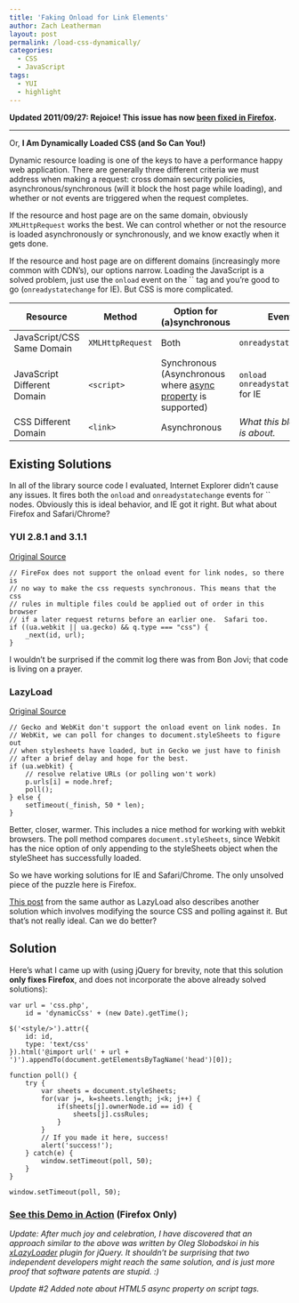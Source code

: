 ```yaml
---
title: 'Faking Onload for Link Elements'
author: Zach Leatherman
layout: post
permalink: /load-css-dynamically/
categories:
  - CSS
  - JavaScript
tags:
  - YUI
  - highlight
---
```


**Updated 2011/09/27: Rejoice! This issue has now [been fixed in Firefox][1].**

 [1]: https://bugzilla.mozilla.org/show_bug.cgi?id=185236

* * *

Or, **I Am Dynamically Loaded CSS (and So Can You!)**

Dynamic resource loading is one of the keys to have a performance happy web application. There are generally three different criteria we must address when making a request: cross domain security policies, asynchronous/synchronous (will it block the host page while loading), and whether or not events are triggered when the request completes.

If the resource and host page are on the same domain, obviously `XMLHttpRequest` works the best. We can control whether or not the resource is loaded asynchronously or synchronously, and we know exactly when it gets done.

If the resource and host page are on different domains (increasingly more common with CDN’s), our options narrow. Loading the JavaScript is a solved problem, just use the `onload` event on the `` tag and you’re good to go (`onreadystatechange` for IE). But CSS is more complicated.

<table>
<thead>
<tr>
<th>Resource</th>
<th>Method</th>
<th>Option for (a)synchronous</th>
<th>Event</th>
</tr>
</thead>
<tbody>
<tr>
<td>JavaScript/CSS Same Domain</td>
<td><code>XMLHttpRequest</code></td>
<td>Both</td>
<td><code>onreadystatechange</code></td>
</tr>
<tr>
<td>JavaScript Different Domain</td>
<td><code>&lt;script&gt;</code></td>
<td>Synchronous (Asynchronous where <a href="https://developer.mozilla.org/en/html/element/script">async property</a> is supported)</td>
<td><code>onload</code><br />
<code>onreadystatechange</code> for IE</td>
</tr>
<tr>
<td>CSS  Different Domain</td>
<td><code>&lt;link&gt;</code></td>
<td>Asynchronous</td>
<td><em>What this blog post is about.</em></td>
</tr>
</tbody>
</table>

## Existing Solutions

 [2]: https://developer.mozilla.org/en/html/element/script

In all of the library source code I evaluated, Internet Explorer didn’t cause any issues. It fires both the `onload` and `onreadystatechange` events for `` nodes. Obviously this is ideal behavior, and IE got it right. But what about Firefox and Safari/Chrome?

### YUI 2.8.1 and 3.1.1

[Original Source][3]

 [3]: http://github.com/yui/yui3/blob/master/build/yui/get.js#L311

    // FireFox does not support the onload event for link nodes, so there is
    // no way to make the css requests synchronous. This means that the css 
    // rules in multiple files could be applied out of order in this browser
    // if a later request returns before an earlier one.  Safari too.
    if ((ua.webkit || ua.gecko) && q.type === "css") {
        _next(id, url);
    }

I wouldn’t be surprised if the commit log there was from Bon Jovi; that code is living on a prayer.

### LazyLoad

[Original Source][4]

 [4]: http://github.com/rgrove/lazyload/blob/master/lazyload.js#L283

    // Gecko and WebKit don't support the onload event on link nodes. In
    // WebKit, we can poll for changes to document.styleSheets to figure out
    // when stylesheets have loaded, but in Gecko we just have to finish
    // after a brief delay and hope for the best.
    if (ua.webkit) {
        // resolve relative URLs (or polling won't work)
        p.urls[i] = node.href;
        poll();
    } else {
        setTimeout(_finish, 50 * len);
    }

Better, closer, warmer. This includes a nice method for working with webkit browsers. The poll method compares `document.styleSheets`, since Webkit has the nice option of only appending to the styleSheets object when the styleSheet has successfully loaded.

So we have working solutions for IE and Safari/Chrome. The only unsolved piece of the puzzle here is Firefox.

[This post][5] from the same author as LazyLoad also describes another solution which involves modifying the source CSS and polling against it. But that’s not really ideal. Can we do better?

 [5]: http://wonko.com/post/how-to-prevent-yui-get-race-conditions

## Solution

Here’s what I came up with (using jQuery for brevity, note that this solution **only fixes Firefox**, and does not incorporate the above already solved solutions):

    var url = 'css.php',
        id = 'dynamicCss' + (new Date).getTime();
    
    $('<style/>').attr({
        id: id,
        type: 'text/css'
    }).html('@import url(' + url + ')').appendTo(document.getElementsByTagName('head')[0]);
    
    function poll() {
        try {
            var sheets = document.styleSheets;
            for(var j=, k=sheets.length; j<k; j++) {
                if(sheets[j].ownerNode.id == id) {
                    sheets[j].cssRules;
                }
            }
            // If you made it here, success!
            alert('success!');
        } catch(e) {
            window.setTimeout(poll, 50);
        }
    }

    window.setTimeout(poll, 50);

### [See this Demo in Action][demo] (Firefox Only)

 [demo]: /javascript/loadcss/load.html

*Update: After much joy and celebration, I have discovered that an approach similar to the above was written by Oleg Slobodskoi in his [xLazyLoader][xlazy] plugin for jQuery. It shouldn’t be surprising that two independent developers might reach the same solution, and is just more proof that software patents are stupid. :)*

 [xlazy]: http://plugins.jquery.com/files/jquery.xLazyLoader.js.txt

*Update #2 Added note about HTML5 async property on script tags.*